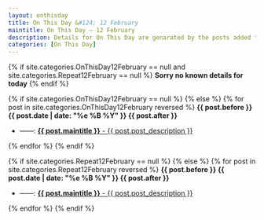```yaml
---
layout: onthisday
title: On This Day &#124; 12 February
maintitle: On This Day — 12 February
description: Details for On This Day are genarated by the posts added to the website so the content is subject to changes/updates over time.
categories: [On This Day]
---
```


{% if site.categories.OnThisDay12February == null and site.categories.Repeat12February == null %}
<strong>Sorry no known details for today</strong>
{% endif %}

{% if site.categories.OnThisDay12February == null %}
{% else %}
{% for post in site.categories.OnThisDay12February reversed %}
<strong>{{ post.before }} {{ post.date | date: "%e %B %Y" }} {{ post.after }}</strong>
<ul>
<li> ——: <a href="{{ post.url }}"><strong>{{ post.maintitle }}</strong> - {{ post.post_description }}</a></li>
</ul>
{% endfor %}
{% endif %}

{% if site.categories.Repeat12February == null %}
{% else %}
{% for post in site.categories.Repeat12February reversed %}
<strong>{{ post.before }} {{ post.date | date: "%e %B %Y" }} {{ post.after }}</strong>
<ul>
<li> ——: <a href="{{ post.url }}"><strong>{{ post.maintitle }}</strong> - {{ post.post_description }}</a></li>
</ul>
{% endfor %}
{% endif %}
